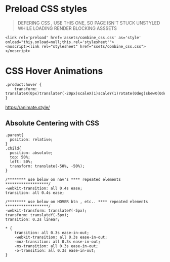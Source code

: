 # Preload CSS styles
> DEFERING CSS , USE THIS ONE, SO PAGE ISN'T STUCK UNSTYLED WHILE LOADING RENDER BLOCKING ASSSETS

```
<link rel='preload' href='assets/combine_css.css' as='style' onload="this.onload=null;this.rel='stylesheet'"> 
<noscript><link rel="stylesheet" href="ssets/combine_css.css"></noscript> 
``` 

# CSS Hover Animations

```
.product:hover {
    transform: translateX(0px)translateY(-20px)scaleX(1)scaleY(1)rotate(0deg)skewX(0deg)skewY(0deg);
}
```

https://animate.style/


## Absolute Centering with CSS
```
.parent{
  position: relative;
}
.child{
  position: absolute;
  top: 50%;
  left: 50%;
  transform: translate(-50%, -50%);
}
```
	/******** use below on nav's **** repeated elements *******************/
    -webkit-transition: all 0.4s ease;
    transition: all 0.4s ease;
	
	/******** use below on HOVER btn , etc.. **** repeated elements *******************/
	-webkit-transform: translateY(-5px);
    transform: translateY(-5px);
	transition: 0.2s linear;
	
```	
* { 
	transition: all 0.3s ease-in-out;
	-webkit-transition: all 0.3s ease-in-out;
	-moz-transition: all 0.3s ease-in-out;
	-ms-transition: all 0.3s ease-in-out;
	-o-transition: all 0.3s ease-in-out; 
}
```
